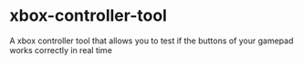 # xbox-controller-tool
A  xbox controller tool that allows you to test if the buttons of your gamepad works correctly in real time
